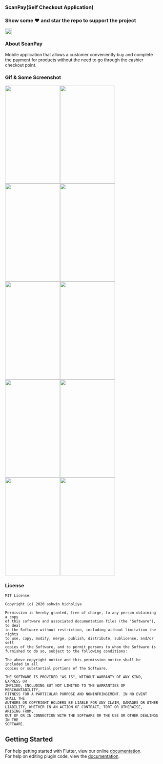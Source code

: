 ### ScanPay(Self Checkout Application)

### Show some :heart: and star the repo to support the project

<a href="https://www.linkedin.com/in/ashwin-bicholiya-9938481a0/">
  <img align="left" alt="Ashwin's Linkdein" width="22px" src="https://cdn.jsdelivr.net/npm/simple-icons@v3/icons/linkedin.svg" />
</a>
<br/>

### About ScanPay

Mobile application that allows a customer conveniently buy and complete the payment for products without the need to go through the cashier checkout point.

### Gif & Some Screenshot
<img width="180" height="320" src="https://user-images.githubusercontent.com/47949413/95316775-e0484b80-08b1-11eb-92c2-c763122d3cbd.gif" /><img width="180" height="320" src="https://user-images.githubusercontent.com/47949413/95170311-e23add80-07d1-11eb-960c-2d7ace0604f2.jpg"/><img  width="180" height="320" src="https://user-images.githubusercontent.com/47949413/95170334-e7982800-07d1-11eb-9bd1-15c3b3e7ca1b.jpg"/><img width="180" height="320" src="https://user-images.githubusercontent.com/47949413/95170348-ee269f80-07d1-11eb-9ef6-6601f24ff710.jpg"/>
<img width="180" height="320" src="https://user-images.githubusercontent.com/47949413/95170359-f252bd00-07d1-11eb-9509-a2b7ec4a6811.jpg"/><img width="180" height="320" src="https://user-images.githubusercontent.com/47949413/95170371-f7177100-07d1-11eb-8d3d-39888e4001b9.jpg"/><img  width="180" height="320" src="https://user-images.githubusercontent.com/47949413/95170394-fe3e7f00-07d1-11eb-927d-06d7ab77cc7d.jpg"/><img  width="180" height="320" src="https://user-images.githubusercontent.com/47949413/95170397-ff6fac00-07d1-11eb-97c2-690505eb9bf5.jpg"/>
<img width="180" height="320" src="https://user-images.githubusercontent.com/47949413/95170415-04346000-07d2-11eb-8ce3-7c4788b4b0ef.jpg"/><img  width="180" height="320" src="https://user-images.githubusercontent.com/47949413/95170428-0991aa80-07d2-11eb-9e47-ea4f7a58e4aa.jpg"/>

### License
    MIT License

    Copyright (c) 2020 ashwin bicholiya

    Permission is hereby granted, free of charge, to any person obtaining a copy
    of this software and associated documentation files (the "Software"), to deal
    in the Software without restriction, including without limitation the rights
    to use, copy, modify, merge, publish, distribute, sublicense, and/or sell
    copies of the Software, and to permit persons to whom the Software is
    furnished to do so, subject to the following conditions:

    The above copyright notice and this permission notice shall be included in all
    copies or substantial portions of the Software.

    THE SOFTWARE IS PROVIDED "AS IS", WITHOUT WARRANTY OF ANY KIND, EXPRESS OR
    IMPLIED, INCLUDING BUT NOT LIMITED TO THE WARRANTIES OF MERCHANTABILITY,
    FITNESS FOR A PARTICULAR PURPOSE AND NONINFRINGEMENT. IN NO EVENT SHALL THE
    AUTHORS OR COPYRIGHT HOLDERS BE LIABLE FOR ANY CLAIM, DAMAGES OR OTHER
    LIABILITY, WHETHER IN AN ACTION OF CONTRACT, TORT OR OTHERWISE, ARISING FROM,
    OUT OF OR IN CONNECTION WITH THE SOFTWARE OR THE USE OR OTHER DEALINGS IN THE
    SOFTWARE.

## Getting Started
For help getting started with Flutter, view our online
[documentation](http://flutter.io/).
<br/>
For help on editing plugin code, view the [documentation](https://flutter.io/platform-plugins/#edit-code).
